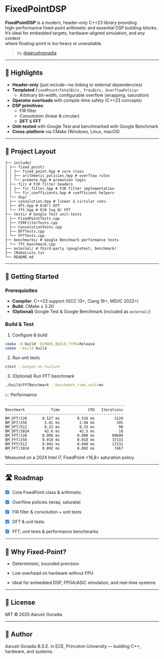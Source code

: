 ﻿# FixedPointDSP

**FixedPointDSP** is a modern, header-only C++23 library providing  
high-performance fixed-point arithmetic and essential DSP building-blocks.  
It’s ideal for embedded targets, hardware-aligned simulation, and any context  
where floating-point is too heavy or unavailable.

> by [@aarushgoradia](https://github.com/aarushgoradia)

---

## 🌟 Highlights

- **Header-only** (just include—no linking or external dependencies)
- **Templated** `FixedPoint<TotalBits, FracBits, OverflowPolicy>`
  - Arbitrary bit-width, configurable overflow (wrapping, saturation)
- **Operator overloads** with compile-time safety (C++23 concepts)
- **DSP primitives**:
  - FIR filter  
  - Convolution (linear & circular)  
  - **DFT** & **FFT**  
- **Unit-tested** with Google Test and benchmarked with Google Benchmark
- **Cross-platform** via CMake (Windows, Linux, macOS)

---

## 📂 Project Layout
```
├── include/
│ ├── fixed_point/
│ │ ├── fixed_point.hpp # core class
│ │ ├── arithmetic_policies.hpp # overflow rules
│ │ └── promote.hpp # promotion logic
│ ├── fir/ # FIR filter headers
│ │ ├── fir_filter.hpp # FIR filter implementation
│ │ └── fir_coefficients.hpp # coefficient helpers
│ └── dsp/
│ ├── convolution.hpp # linear & circular conv.
│ ├── dft.hpp # O(N²) DFT
│ └── fft.hpp # O(N log N) FFT
├── tests/ # Google Test unit-tests
│ ├── FixedPointTests.cpp
│ ├── FIRFilterTests.cpp
│ ├── ConvolutionTests.cpp
│ ├── DFTTests.cpp
│ └── FFTTests.cpp
├── benchmarks/ # Google Benchmark performance tests
│ └── fft_benchmark.cpp
├── external/ # third-party (googletest, benchmark)
├── CMakeLists.txt
└── README.md
```

---

## 🚀 Getting Started

### Prerequisites

- **Compiler**: C++23 support (GCC 13+, Clang 16+, MSVC 2022+)  
- **Build**: CMake ≥ 3.20  
- **(Optional)** Google Test & Google Benchmark (included as `external/`)

### Build & Test

1. Configure & build
```bash
cmake -B build -DCMAKE_BUILD_TYPE=Release
cmake --build build
```

2. Run unit tests
```bash
ctest --output-on-failure
```

3. (Optional) Run FFT benchmark
```bash
./build/FFTBenchmark --benchmark_time_unit=ms
```
📈 Performance
```
 ------------------------------------------------------
Benchmark            Time             CPU   Iterations
------------------------------------------------------
BM_DFT/128       0.527 ms        0.516 ms         1120
BM_DFT/256        2.01 ms         2.04 ms          345
BM_DFT/512        8.23 ms         8.33 ms           90
BM_DFT/1024       42.6 ms         42.5 ms           18
BM_FFT/128       0.008 ms        0.008 ms        89600
BM_FFT/256       0.018 ms        0.018 ms        37333
BM_FFT/512       0.041 ms        0.040 ms        17231
BM_FFT/1024      0.092 ms        0.092 ms         7467
```

Measured on a 2024 Intel i7, FixedPoint <16,8> saturation policy.

---

## 🛣️ Roadmap
- [x] Core FixedPoint class & arithmetic

- [x] Overflow policies (wrap, saturate)

- [x] FIR filter & convolution + unit tests

- [x] DFT & unit tests

- [x] FFT, unit tests & performance benchmarks

---

## 🤔 Why Fixed-Point?
- Deterministic, bounded precision

- Low overhead on hardware without FPU

- Ideal for embedded DSP, FPGA/ASIC simulation, and real-time systems

---

## 📝 License
MIT © 2025 Aarush Goradia

---

## 🙋 Author
Aarush Goradia
B.S.E. in ECE, Princeton University — building C++, hardware, and systems.